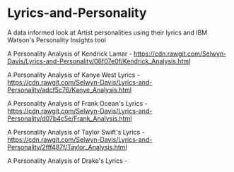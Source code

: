 # Lyrics-and-Personality
A data informed look at Artist personalities using their lyrics and IBM Watson's Personality Insights tool

A Personality Analysis of Kendrick Lamar - https://cdn.rawgit.com/Selwyn-Davis/Lyrics-and-Personality/06f07e0f/Kendrick_Analysis.html

A Personality Analysis of Kanye West Lyrics - https://cdn.rawgit.com/Selwyn-Davis/Lyrics-and-Personality/adcf5c76/Kanye_Analysis.html

A Personality Analysis of Frank Ocean's Lyrics - https://cdn.rawgit.com/Selwyn-Davis/Lyrics-and-Personality/d07b4c5e/Frank_Analysis.html

A Personality Analysis of Taylor Swift's Lyrics - https://cdn.rawgit.com/Selwyn-Davis/Lyrics-and-Personality/2fff487f/Taylor_Analysis.html

A Personality Analysis of Drake's Lyrics - 
